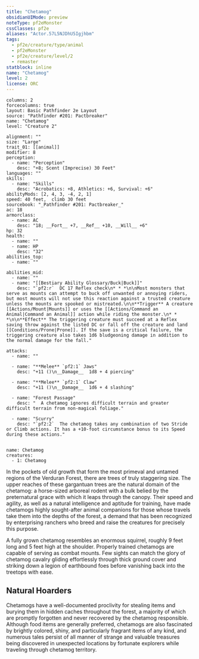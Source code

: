 ```yaml
---
title: "Chetamog"
obsidianUIMode: preview
noteType: pf2eMonster
cssClasses: pf2e
aliases: "Actor.57L5NJDhU5Igjhbm" 
tags:
  - pf2e/creature/type/animal
  - pf2eMonster
  - pf2e/creature/level/2
  - remaster
statblock: inline
name: "Chetamog"
level: 2
license: ORC
---
```


```statblock
columns: 2
forcecolumns: true
layout: Basic Pathfinder 2e Layout
source: "Pathfinder #201: Pactbreaker"
name: "Chetamog"
level: "Creature 2"

alignment: ""
size: "Large"
trait_01: [[animal]]
modifier: 8
perception:
  - name: "Perception"
    desc: "+8; Scent (Imprecise) 30 Feet"
languages: ""
skills:
  - name: "Skills"
    desc: "Acrobatics: +8, Athletics: +6, Survival: +6"
abilityMods: [2, 4, 3, -4, 2, 1]
speed: 40 feet,  climb 30 feet
sourcebook: "_Pathfinder #201: Pactbreaker_"
ac: 18
armorclass:
  - name: AC
    desc: "18; __Fort__ +7, __Ref__ +10, __Will__ +6"
hp: 32
health:
  - name: ""
  - name: HP
    desc: "32"
abilities_top:
  - name: ""

abilities_mid:
  - name: ""
  - name: "[[Bestiary Ability Glossary/Buck|Buck]]"
    desc: "`pf2:r`  DC 17 Reflex check\n* * *\n\nMost monsters that serve as mounts can attempt to buck off unwanted or annoying riders, but most mounts will not use this reaction against a trusted creature unless the mounts are spooked or mistreated.\n\n**Trigger** A creature [[Actions/Mount|Mounts]] or uses the [[Actions/Command an Animal|Command an Animal]] action while riding the monster.\n* * *\n\n**Effect** The triggering creature must succeed at a Reflex saving throw against the listed DC or fall off the creature and land [[Conditions/Prone|Prone]]. If the save is a critical failure, the triggering creature also takes 1d6 bludgeoning damage in addition to the normal damage for the fall."

attacks:
  - name: ""

  - name: "**Melee** `pf2:1` Jaws"
    desc: "+11 ()\n__Damage__  1d8 + 4 piercing"

  - name: "**Melee** `pf2:1` Claw"
    desc: "+11 ()\n__Damage__  1d6 + 4 slashing"

  - name: "Forest Passage"
    desc: "  A chetamog ignores difficult terrain and greater difficult terrain from non-magical foliage."

  - name: "Scurry"
    desc: "`pf2:2`  The chetamog takes any combination of two Stride or Climb actions. It has a +10-foot circumstance bonus to its Speed during these actions."
 
```

```encounter-table
name: Chetamog
creatures:
  - 1: Chetamog
```



In the pockets of old growth that form the most primeval and untamed regions of the Verduran Forest, there are trees of truly staggering size. The upper reaches of these gargantuan trees are the natural domain of the chetamog: a horse-sized arboreal rodent with a bulk belied by the preternatural grace with which it leaps through the canopy. Their speed and agility, as well as a natural intelligence and aptitude for training, have made chetamogs highly sought-after animal companions for those whose travels take them into the depths of the forest, a demand that has been recognized by enterprising ranchers who breed and raise the creatures for precisely this purpose.

A fully grown chetamog resembles an enormous squirrel, roughly 9 feet long and 5 feet high at the shoulder. Properly trained chetamogs are capable of serving as combat mounts. Few sights can match the glory of chetamog cavalry gliding effortlessly through thick ground cover and striking down a legion of earthbound foes before vanishing back into the treetops with ease.

## Natural Hoarders

Chetamogs have a well-documented proclivity for stealing items and burying them in hidden caches throughout the forest, a majority of which are promptly forgotten and never recovered by the chetamog responsible. Although food items are generally preferred, chetamogs are also fascinated by brightly colored, shiny, and particularly fragrant items of any kind, and numerous tales persist of all manner of strange and valuable treasures being discovered in unexpected locations by fortunate explorers while traveling through chetamog territory.
